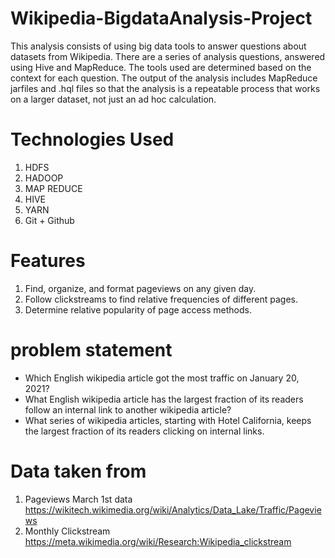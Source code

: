 # Wikipedia-BigdataAnalysis-Project

This analysis consists of using big data tools to answer questions about datasets from Wikipedia. There are a series of analysis questions, answered using Hive and MapReduce. The tools used are determined based on the context for each question. The output of the analysis includes MapReduce jarfiles and .hql files so that the analysis is a repeatable process that works on a larger dataset, not just an ad hoc calculation.

# Technologies Used

1. HDFS
2. HADOOP
3. MAP REDUCE
4. HIVE
5. YARN
6. Git + Github

# Features
1. Find, organize, and format pageviews on any given day.
2. Follow clickstreams to find relative frequencies of different pages.
3. Determine relative popularity of page access methods.

# problem statement

- Which English wikipedia article got the most traffic on January 20, 2021?
- What English wikipedia article has the largest fraction of its readers follow an internal link to another wikipedia article?
- What series of wikipedia articles, starting with Hotel California, keeps the largest fraction of its readers clicking on internal links.

# Data taken from

1. Pageviews March 1st data https://wikitech.wikimedia.org/wiki/Analytics/Data_Lake/Traffic/Pageviews 
2. Monthly Clickstream https://meta.wikimedia.org/wiki/Research:Wikipedia_clickstream
